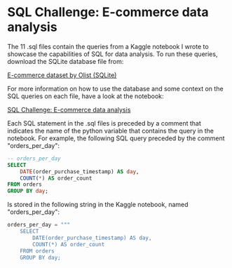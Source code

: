 # SQL Challenge: E-commerce data analysis

The 11 .sql files contain the queries from a Kaggle notebook I wrote to showcase the capabilities of SQL for data analysis. To run these queries, download the SQLite database file from:

[E-commerce dataset by Olist (SQLite)](https://www.kaggle.com/datasets/terencicp/e-commerce-dataset-by-olist-as-an-sqlite-database)

For more information on how to use the database and some context on the SQL queries on each file, have a look at the notebook:

[SQL Challenge: E-commerce data analysis](https://www.kaggle.com/code/terencicp/sql-challenge-e-commerce-data-analysis)

Each SQL statement in the .sql files is preceded by a comment that indicates the name of the python variable that contains the query in the notebook. For example, the following SQL query preceded by the comment "orders_per_day":

```sql
-- orders_per_day
SELECT
    DATE(order_purchase_timestamp) AS day,
    COUNT(*) AS order_count
FROM orders
GROUP BY day;
```

Is stored in the following string in the Kaggle notebook, named "orders_per_day":

```python
orders_per_day = """
    SELECT
        DATE(order_purchase_timestamp) AS day,
        COUNT(*) AS order_count
    FROM orders
    GROUP BY day;
```
